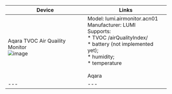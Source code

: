 
|  Device |  Links |
|---|---|
| Aqara TVOC Air Quaility Monitor <br> ![image](https://github.com/kkossev/Hubitat/assets/6189950/45124758-e0f7-43f3-abfa-eed3707a110e) | Model: lumi.airmonitor.acn01 <br> Manufacturer: LUMI <br> Supports: <br> * TVOC /airQualityIndex/ <br> * battery (not implemented yet); <br> * humidity;<br> * temperature <br><br> Aqara |
|---|---|
